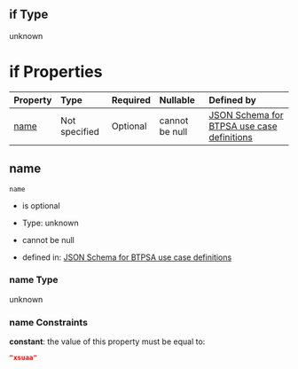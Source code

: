 ## if Type

unknown

# if Properties

| Property      | Type          | Required | Nullable       | Defined by                                                                                                                                                                                                          |
| :------------ | :------------ | :------- | :------------- | :------------------------------------------------------------------------------------------------------------------------------------------------------------------------------------------------------------------ |
| [name](#name) | Not specified | Optional | cannot be null | [JSON Schema for BTPSA use case definitions](btpsa-usecase-properties-services-items-allof-1-then-allof-122-if-properties-name.md "undefined#/properties/services/items/allOf/1/then/allOf/122/if/properties/name") |

## name



`name`

*   is optional

*   Type: unknown

*   cannot be null

*   defined in: [JSON Schema for BTPSA use case definitions](btpsa-usecase-properties-services-items-allof-1-then-allof-122-if-properties-name.md "undefined#/properties/services/items/allOf/1/then/allOf/122/if/properties/name")

### name Type

unknown

### name Constraints

**constant**: the value of this property must be equal to:

```json
"xsuaa"
```

